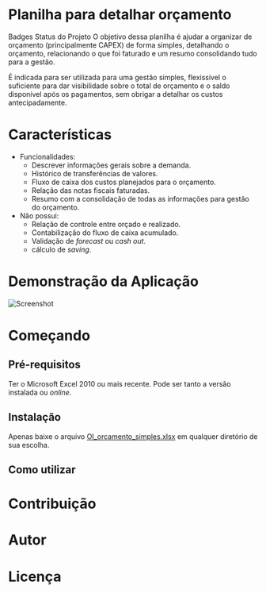 # Planilha para detalhar orçamento
Badges
Status do Projeto
O objetivo dessa planilha é ajudar a organizar de orçamento (principalmente CAPEX) de forma simples, detalhando o orçamento, relacionando o que foi faturado e um resumo consolidando tudo para a gestão.

É indicada para ser utilizada para uma gestão simples, flexissível o suficiente para dar visibilidade sobre o total de orçamento e o saldo disponível após os pagamentos, sem obrigar a detalhar os custos antecipadamente. 

# Características
- Funcionalidades:
    - Descrever informações gerais sobre a demanda.
    - Histórico de transferências de valores.
    - Fluxo de caixa dos custos planejados para o orçamento.
    - Relação das notas fiscais faturadas.
    - Resumo com a consolidação de todas as informações para gestão do orçamento.
- Não possui:
    - Relação de controle entre orçado e realizado.
    - Contabilização do fluxo de caixa acumulado.
    - Validação de <i>forecast</i> ou <i>cash out</i>.
    - cálculo de <i>saving</i>.

# Demonstração da Aplicação
![Screenshot](../main/images/exemplo_layout.jpg)

# Começando
## Pré-requisitos
Ter o Microsoft Excel 2010 ou mais recente. Pode ser tanto a versão instalada ou <i>online</i>. 

## Instalação
Apenas baixe o arquivo [OI_orcamento_simples.xlsx](../main/OI_orcamento_simples.xlsx) em qualquer diretório de sua escolha.

## Como utilizar

# Contribuição

# Autor

# Licença
